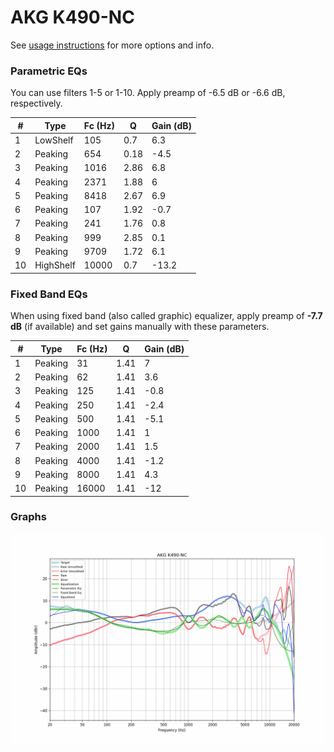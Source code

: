 # AKG K490-NC
See [usage instructions](https://github.com/jaakkopasanen/AutoEq#usage) for more options and info.

### Parametric EQs
You can use filters 1-5 or 1-10. Apply preamp of -6.5 dB or -6.6 dB, respectively.

|   # | Type      |   Fc (Hz) |    Q |   Gain (dB) |
|-----|-----------|-----------|------|-------------|
|   1 | LowShelf  |       105 | 0.7  |         6.3 |
|   2 | Peaking   |       654 | 0.18 |        -4.5 |
|   3 | Peaking   |      1016 | 2.86 |         6.8 |
|   4 | Peaking   |      2371 | 1.88 |         6   |
|   5 | Peaking   |      8418 | 2.67 |         6.9 |
|   6 | Peaking   |       107 | 1.92 |        -0.7 |
|   7 | Peaking   |       241 | 1.76 |         0.8 |
|   8 | Peaking   |       999 | 2.85 |         0.1 |
|   9 | Peaking   |      9709 | 1.72 |         6.1 |
|  10 | HighShelf |     10000 | 0.7  |       -13.2 |

### Fixed Band EQs
When using fixed band (also called graphic) equalizer, apply preamp of **-7.7 dB** (if available) and set gains manually with these parameters.

|   # | Type    |   Fc (Hz) |    Q |   Gain (dB) |
|-----|---------|-----------|------|-------------|
|   1 | Peaking |        31 | 1.41 |         7   |
|   2 | Peaking |        62 | 1.41 |         3.6 |
|   3 | Peaking |       125 | 1.41 |        -0.8 |
|   4 | Peaking |       250 | 1.41 |        -2.4 |
|   5 | Peaking |       500 | 1.41 |        -5.1 |
|   6 | Peaking |      1000 | 1.41 |         1   |
|   7 | Peaking |      2000 | 1.41 |         1.5 |
|   8 | Peaking |      4000 | 1.41 |        -1.2 |
|   9 | Peaking |      8000 | 1.41 |         4.3 |
|  10 | Peaking |     16000 | 1.41 |       -12   |

### Graphs
![](./AKG%20K490-NC.png)

